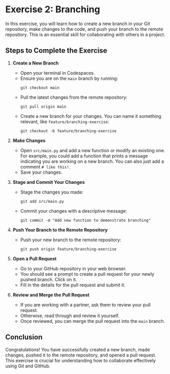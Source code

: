 # Exercise 2: Branching

In this exercise, you will learn how to create a new branch in your Git repository, make changes to the code, and push your branch to the remote repository. This is an essential skill for collaborating with others in a project.

## Steps to Complete the Exercise

1. **Create a New Branch**
   - Open your terminal in Codespaces.
   - Ensure you are on the `main` branch by running:
     ```
     git checkout main
     ```
   - Pull the latest changes from the remote repository:
     ```
     git pull origin main
     ```
   - Create a new branch for your changes. You can name it something relevant, like `feature/branching-exercise`:
     ```
     git checkout -b feature/branching-exercise
     ```

2. **Make Changes**
   - Open `src/main.py` and add a new function or modify an existing one. For example, you could add a function that prints a message indicating you are working on a new branch. You can also just add a comment `# like this!`.
   - Save your changes.

3. **Stage and Commit Your Changes**
   - Stage the changes you made:
     ```
     git add src/main.py
     ```
   - Commit your changes with a descriptive message:
     ```
     git commit -m "Add new function to demonstrate branching"
     ```

4. **Push Your Branch to the Remote Repository**
   - Push your new branch to the remote repository:
     ```
     git push origin feature/branching-exercise
     ```

5. **Open a Pull Request**
   - Go to your GitHub repository in your web browser.
   - You should see a prompt to create a pull request for your newly pushed branch. Click on it.
   - Fill in the details for the pull request and submit it.

6. **Review and Merge the Pull Request**
   - If you are working with a partner, ask them to review your pull request.
   - Otherwise, read through and review it yourself.
   - Once reviewed, you can merge the pull request into the `main` branch.

## Conclusion

Congratulations! You have successfully created a new branch, made changes, pushed it to the remote repository, and opened a pull request. This exercise is crucial for understanding how to collaborate effectively using Git and GitHub.